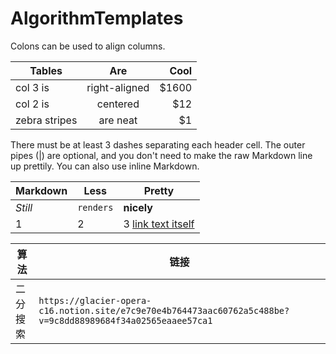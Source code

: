 # AlgorithmTemplates

Colons can be used to align columns.

| Tables        | Are           | Cool  |
| ------------- |:-------------:| -----:|
| col 3 is      | right-aligned | $1600 |
| col 2 is      | centered      |   $12 |
| zebra stripes | are neat      |    $1 |

There must be at least 3 dashes separating each header cell.
The outer pipes (|) are optional, and you don't need to make the 
raw Markdown line up prettily. You can also use inline Markdown.

Markdown | Less | Pretty
--- | --- | ---
*Still* | `renders` | **nicely**
1 | 2 | 3 [link text itself]

[link text itself]: http://www.reddit.com

算法 | 链接
--- | ---
二分搜索 | `https://glacier-opera-c16.notion.site/e7c9e70e4b764473aac60762a5c488be?v=9c8dd88989684f34a02565eaaee57ca1`